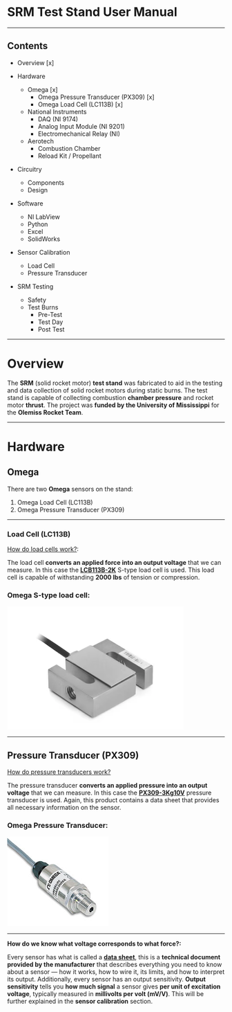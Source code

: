 
# SRM Test Stand User Manual 

---
## Contents

- Overview [x] 


- Hardware 
	- Omega [x]
		- Omega Pressure Transducer (PX309) [x]
		- Omega Load Cell (LC113B) [x]
	- National Instruments
		- DAQ (NI 9174)
		- Analog Input Module (NI 9201)
		- Electromechanical Relay (NI)
	- Aerotech
		- Combustion Chamber
		- Reload Kit / Propellant


- Circuitry
	- Components
	- Design


- Software
	- NI LabView
	- Python
	- Excel
	- SolidWorks


- Sensor Calibration
	- Load Cell
	- Pressure Transducer


- SRM Testing
	- Safety
	- Test Burns
		- Pre-Test 
		- Test Day 
		- Post Test 

---
# Overview

The **SRM** (solid rocket motor) **test stand** was fabricated to aid in the testing and data collection of solid rocket motors during static burns. The test stand is capable of collecting combustion **chamber pressure** and rocket motor **thrust**. The project was **funded by the University of Mississippi** for the **Olemiss Rocket Team**. 

---
# Hardware

## Omega

There are two **Omega** sensors on the stand:

1. Omega Load Cell (LC113B)
2. Omega Pressure Transducer (PX309)

---
### Load Cell (LC113B)

[How do load cells work?](https://www.futek.com/how-a-load-cell-works?srsltid=AfmBOoodpjuVTFlQnRJYCVh5oO8KQaShKoqdbEF299_-5rnqHvmavmP9):

The load cell **converts an applied force into an output voltage** that we can measure. In this case the **[LCB113B-2K](https://www.dwyeromega.com/en-us/high-accuracy-stainless-steel-s-beam-load-cells/LC103B/p/LC113B-2K)** S-type load cell is used. This load cell is capable of withstanding **2000 lbs** of tension or compression. 

### Omega S-type load cell:
![S-type load cell](https://github.com/casenblurg/OlemissRocketTeam/blob/main/UserManual/Figures/LoadCell.png?raw=true)

---
## Pressure Transducer (PX309)
[How do pressure transducers work?](https://www.youtube.com/watch?v=UZLiLRlJzbU)

The pressure transducer **converts an applied pressure into an output voltage** that we can measure. In this case the **[PX309-3Kg10V](https://assets.omega.com/pdf/test-and-measurement-equipment/pressure/pressure-transducers/PX309.pdf)** pressure transducer is used. Again, this product contains a data sheet that provides all necessary information on the sensor.

### Omega Pressure Transducer:

![S-type load cell](https://github.com/casenblurg/OlemissRocketTeam/blob/main/UserManual/Figures/PressureTransducer.png?raw=true)

---

**How do we know what voltage corresponds to what force?:**


Every sensor has what is called a **[data sheet](https://assets.dwyeromega.com/spec/LC103B_spec.pdf)**, this is a **technical document provided by the manufacturer** that describes everything you need to know about a sensor — how it works, how to wire it, its limits, and how to interpret its output. Additionally, every sensor has an output sensitivity. **Output sensitivity** tells you **how much signal** a sensor gives **per unit of excitation voltage**, typically measured in **millivolts per volt (mV/V)**. This will be further explained in the **sensor calibration** section.
